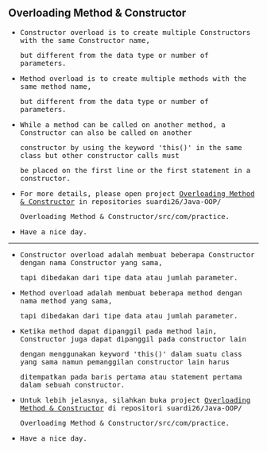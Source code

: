 ## Overloading Method & Constructor

- <samp>Constructor overload is to create multiple Constructors with the same Constructor name,<samp>

  <samp>but different from the data type or number of parameters.</samp>

- <samp>Method overload is to create multiple methods with the same method name,</samp>
  
  <samp>but different from the data type or number of parameters.</samp>
  
- <samp>While a method can be called on another method, a Constructor can also be called on another</samp> 
  
  <samp>constructor by using the keyword 'this()' in the same class but other constructor calls must</samp>
  
  <samp>be placed on the first line or the first statement in a constructor.</samp>
  
- <samp>For more details, please open project [Overloading Method & Constructor](https://github.com/suardi26/Java-OOP/tree/main/Overloading%20Method%20%26%20Constructor/src/com/practice) in repositories suardi26/Java-OOP/</samp>
  
  <samp>Overloading Method & Constructor/src/com/practice.</samp>

- <samp>Have a nice day.</samp>
  
---
  
- <samp>Constructor overload adalah membuat beberapa Constructor dengan nama Constructor yang sama,</samp> 
  
  <samp>tapi dibedakan dari tipe data atau jumlah parameter.</samp>

- <samp>Method overload adalah membuat beberapa method dengan nama method yang sama,</samp> 
  
  <samp>tapi dibedakan dari tipe data atau jumlah parameter.</samp>
  
- <samp>Ketika method dapat dipanggil pada method lain, Constructor juga dapat dipanggil pada constructor lain</samp>
  
  <samp>dengan menggunakan keyword 'this()' dalam suatu class yang sama namun pemanggilan constructor lain harus</samp>
  
  <samp>ditempatkan pada baris pertama atau statement pertama dalam sebuah constructor.</samp>

- <samp>Untuk lebih jelasnya, silahkan buka project [Overloading Method & Constructor](https://github.com/suardi26/Java-OOP/tree/main/Overloading%20Method%20%26%20Constructor/src/com/practice) di repositori suardi26/Java-OOP/</samp>
 
  <samp>Overloading Method & Constructor/src/com/practice.</samp>

- <samp>Have a nice day.</samp>
  

